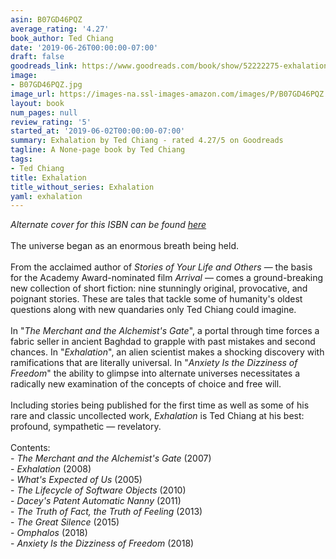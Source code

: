 ```yaml
---
asin: B07GD46PQZ
average_rating: '4.27'
book_author: Ted Chiang
date: '2019-06-26T00:00:00-07:00'
draft: false
goodreads_link: https://www.goodreads.com/book/show/52222275-exhalation
image:
- B07GD46PQZ.jpg
image_url: https://images-na.ssl-images-amazon.com/images/P/B07GD46PQZ.01._SCLZZZZZZZ.jpg
layout: book
num_pages: null
review_rating: '5'
started_at: '2019-06-02T00:00:00-07:00'
summary: Exhalation by Ted Chiang - rated 4.27/5 on Goodreads
tagline: A None-page book by Ted Chiang
tags:
- Ted Chiang
title: Exhalation
title_without_series: Exhalation
yaml: exhalation
---
```


<i>Alternate cover for this ISBN can be found <a href="https://www.goodreads.com/book/show/41709682-exhalation" rel="nofollow noopener">here</a></i><br /><br />The universe began as an enormous breath being held.<br /><br />From the acclaimed author of <i>Stories of Your Life and Others</i> — the basis for the Academy Award-nominated film <i>Arrival</i> — comes a ground-breaking new collection of short fiction: nine stunningly original, provocative, and poignant stories. These are tales that tackle some of humanity's oldest questions along with new quandaries only Ted Chiang could imagine.<br /><br />In "<i>The Merchant and the Alchemist's Gate</i>", a portal through time forces a fabric seller in ancient Baghdad to grapple with past mistakes and second chances. In "<i>Exhalation</i>", an alien scientist makes a shocking discovery with ramifications that are literally universal. In "<i>Anxiety Is the Dizziness of Freedom</i>" the ability to glimpse into alternate universes necessitates a radically new examination of the concepts of choice and free will.<br /><br />Including stories being published for the first time as well as some of his rare and classic uncollected work, <i>Exhalation</i> is Ted Chiang at his best: profound, sympathetic — revelatory.<br /><br />Contents:<br />- <i>The Merchant and the Alchemist's Gate</i> (2007)<br />- <i>Exhalation</i> (2008)<br />- <i>What's Expected of Us</i> (2005)<br />- <i>The Lifecycle of Software Objects</i> (2010)<br />- <i>Dacey's Patent Automatic Nanny</i> (2011)<br />- <i>The Truth of Fact, the Truth of Feeling</i> (2013)<br />- <i>The Great Silence</i> (2015)<br />- <i>Omphalos</i> (2018)<br />- <i>Anxiety Is the Dizziness of Freedom</i> (2018)<br /><br />